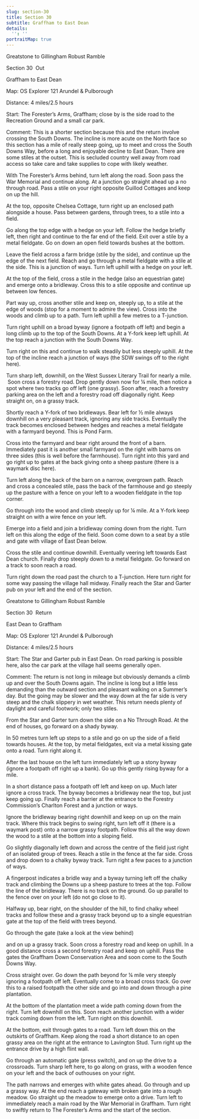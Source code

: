 ```yaml
---
slug: section-30
title: Section 30
subtitle: Graffham to East Dean
details:
  '': ''
portraitMap: true
---
```

Greatstone to Gillingham Robust Ramble

Section 30  Out

Graffham to East Dean

Map: OS Explorer 121 Arundel & Pulborough

Distance: 4 miles/2.5 hours

Start: The Forester’s Arms, Graffham; close by is the side road to the Recreation Ground and a small car park.

Comment: This is a shorter section because this and the return involve crossing the South Downs. The incline is more acute on the North face so this section has a mile of really steep going, up to meet and cross the South Downs Way, before a long and enjoyable decline to East Dean. There are some stiles at the outset. This is secluded country well away from road access so take care and take supplies to cope with likely weather.

With The Forester’s Arms behind, turn left along the road. Soon pass the War Memorial and continue along. At a junction go straight ahead up a no through road. Pass a stile on your right opposite Guillod Cottages and keep on up the hill.

At the top, opposite Chelsea Cottage, turn right up an enclosed path alongside a house. Pass between gardens, through trees, to a stile into a field.

Go along the top edge with a hedge on your left. Follow the hedge briefly left, then right and continue to the far end of the field. Exit over a stile by a metal fieldgate. Go on down an open field towards bushes at the bottom.

Leave the field across a farm bridge (stile by the side), and continue up the edge of the next field. Reach and go through a metal fieldgate with a stile at the side. This is a junction of ways. Turn left uphill with a hedge on your left.

At the top of the field, cross a stile in the hedge (also an equestrian gate) and emerge onto a bridleway. Cross this to a stile opposite and continue up between low fences.

Part way up, cross another stile and keep on, steeply up, to a stile at the edge of woods (stop for a moment to admire the view). Cross into the woods and climb up to a path. Turn left uphill a few metres to a T-junction.

Turn right uphill on a broad byway (ignore a footpath off left) and begin a long climb up to the top of the South Downs. At a Y-fork keep left uphill. At the top reach a junction with the South Downs Way.

Turn right on this and continue to walk steadily but less steeply uphill. At the top of the incline reach a junction of ways (the SDW swings off to the right here).

Turn sharp left, downhill, on the West Sussex Literary Trail for nearly a mile.  Soon cross a forestry road. Drop gently down now for ¼ mile, then notice a spot where two tracks go off left (one grassy). Soon after, reach a forestry parking area on the left and a forestry road off diagonally right. Keep straight on, on a grassy track.

Shortly reach a Y-fork of two bridleways. Bear left for ½ mile always downhill on a very pleasant track, ignoring any side tracks. Eventually the track becomes enclosed between hedges and reaches a metal fieldgate with a farmyard beyond. This is Pond Farm.

Cross into the farmyard and bear right around the front of a barn. Immediately past it is another small farmyard on the right with barns on three sides (this is well before the farmhouse). Turn right into this yard and go right up to gates at the back giving onto a sheep pasture (there is a waymark disc here).

Turn left along the back of the barn on a narrow, overgrown path. Reach and cross a concealed stile, pass the back of the farmhouse and go steeply up the pasture with a fence on your left to a wooden fieldgate in the top corner.

Go through into the wood and climb steeply up for ¼ mile. At a Y-fork keep straight on with a wire fence on your left.

Emerge into a field and join a bridleway coming down from the right. Turn left on this along the edge of the field. Soon come down to a seat by a stile and gate with village of East Dean below.

Cross the stile and continue downhill. Eventually veering left towards East Dean church. Finally drop steeply down to a metal fieldgate. Go forward on a track to soon reach a road.

Turn right down the road past the church to a T-junction. Here turn right for some way passing the village hall midway. Finally reach the Star and Garter pub on your left and the end of the section.

Greatstone to Gillingham Robust Ramble

Section 30  Return

East Dean to Graffham

Map: OS Explorer 121 Arundel & Pulborough

Distance: 4 miles/2.5 hours

Start: The Star and Garter pub in East Dean. On road parking is possible here, also the car park at the village hall seems generally open.

Comment: The return is not long in mileage but obviously demands a climb up and over the South Downs again. The incline is long but a little less demanding than the outward section and pleasant walking on a Summer’s day. But the going may be slower and the way down at the far side is very steep and the chalk slippery in wet weather. This return needs plenty of daylight and careful footwork; only two stiles.

From the Star and Garter turn down the side on a No Through Road. At the end of houses, go forward on a shady byway.

In 50 metres turn left up steps to a stile and go on up the side of a field towards houses. At the top, by metal fieldgates, exit via a metal kissing gate onto a road. Turn right along it.

After the last house on the left turn immediately left up a stony byway (ignore a footpath off right up a bank). Go up this gently rising byway for a mile.

In a short distance pass a footpath off left and keep on up. Much later ignore a cross track. The byway becomes a bridleway near the top, but just keep going up. Finally reach a barrier at the entrance to the Forestry Commission’s Charlton Forest and a junction or ways.

Ignore the bridleway bearing right downhill and keep on up on the main track. Where this track begins to swing right, turn left off it (there is a waymark post) onto a narrow grassy footpath. Follow this all the way down the wood to a stile at the bottom into a sloping field.

Go slightly diagonally left down and across the centre of the field just right of an isolated group of trees. Reach a stile in the fence at the far side. Cross and drop down to a chalky byway track. Turn right a few paces to a junction of ways.

A fingerpost indicates a bridle way and a byway turning left off the chalky track and climbing the Downs up a sheep pasture to trees at the top. Follow the line of the bridleway. There is no track on the ground. Go up parallel to the fence over on your left (do not go close to it).

Halfway up, bear right, on the shoulder of the hill, to find chalky wheel tracks and follow these and a grassy track beyond up to a single equestrian gate at the top of the field with trees beyond.

Go through the gate (take a look at the view behind)

and on up a grassy track. Soon cross a forestry road and keep on uphill. In a good distance cross a second forestry road and keep on uphill. Pass the gates the Graffham Down Conservation Area and soon come to the South Downs Way.

Cross straight over. Go down the path beyond for ¼ mile very steeply ignoring a footpath off left. Eventually come to a broad cross track. Go over this to a raised footpath the other side and go into and down through a pine plantation.

At the bottom of the plantation meet a wide path coming down from the right. Turn left downhill on this. Soon reach another junction with a wider track coming down from the left. Turn right on this downhill.

At the bottom, exit through gates to a road. Turn left down this on the outskirts of Graffham. Keep along the road a short distance to an open grassy area on the right at the entrance to Lavington Stud. Turn right up the entrance drive by a high flint wall.

Go through an automatic gate (press switch), and on up the drive to a crossroads. Turn sharp left here, to go along on grass, with a wooden fence on your left and the back of outhouses on your right.

The path narrows and emerges with white gates ahead. Go through and up a grassy way. At the end reach a gateway with broken gate into a rough meadow. Go straight up the meadow to emerge onto a drive. Turn left to immediately reach a main road by the War Memorial in Graffham. Turn right to swiftly return to The Forester’s Arms and the start of the section.
